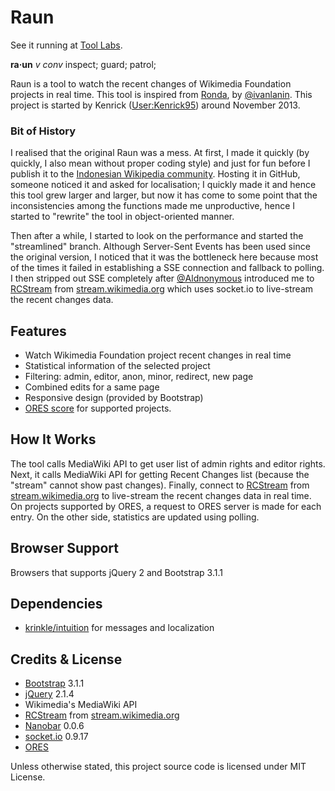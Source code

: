 Raun
====

See it running at [Tool Labs](https://tools.wmflabs.org/raun/).

**ra·un** *v conv* inspect; guard; patrol;

Raun is a tool to watch the recent changes of Wikimedia Foundation projects in real time. This tool is inspired from [Ronda](http://ivan.lanin.org/ronda), by [@ivanlanin](https://github.com/ivanlanin). This project is started by Kenrick ([User:Kenrick95](https://en.wikipedia.org/wiki/User:Kenrick95)) around November 2013.

### Bit of History
I realised that the original Raun was a mess. At first, I made it quickly (by quickly, I also mean without proper coding style) and just for fun before I publish it to the [Indonesian Wikipedia community](https://id.wikipedia.org/). Hosting it in GitHub, someone noticed it and asked for localisation; I quickly made it and hence this tool grew larger and larger, but now it has come to some point that the inconsistencies among the functions made me unproductive, hence I started to "rewrite" the tool in object-oriented manner.

Then after a while, I started to look on the performance and started the "streamlined" branch. Although Server-Sent Events has been used since the original version, I noticed that it was the bottleneck here because most of the times it failed in establishing a SSE connection and fallback to polling. I then stripped out SSE completely after [@Aldnonymous](https://github.com/Aldnonymous) introduced me to [RCStream](https://wikitech.wikimedia.org/wiki/RCStream) from [stream.wikimedia.org](https://wikitech.wikimedia.org/wiki/stream.wikimedia.org) which uses socket.io to live-stream the recent changes data.

## Features
* Watch Wikimedia Foundation project recent changes in real time
* Statistical information of the selected project
* Filtering: admin, editor, anon, minor, redirect, new page
* Combined edits for a same page
* Responsive design (provided by Bootstrap)
* [ORES score](https://meta.wikimedia.org/wiki/Research:Revision_scoring_as_a_service#Objective_revision_evaluation_service_.28ORES.29) for supported projects.

## How It Works
The tool calls MediaWiki API to get user list of admin rights and editor rights. Next, it calls MediaWiki API for getting Recent Changes list (because the "stream" cannot show past changes). Finally, connect to [RCStream](https://wikitech.wikimedia.org/wiki/RCStream) from [stream.wikimedia.org](https://wikitech.wikimedia.org/wiki/stream.wikimedia.org) to live-stream the recent changes data in real time. On projects supported by ORES, a request to ORES server is made for each entry. On the other side, statistics are updated using polling.

## Browser Support
Browsers that supports jQuery 2 and Bootstrap 3.1.1

## Dependencies
* [krinkle/intuition](https://github.com/krinkle/intuition) for messages and localization

## Credits & License
* [Bootstrap](https://github.com/twbs/bootstrap) 3.1.1
* [jQuery](https://github.com/jquery/jquery) 2.1.4
* Wikimedia's MediaWiki API
* [RCStream](https://wikitech.wikimedia.org/wiki/RCStream) from [stream.wikimedia.org](https://wikitech.wikimedia.org/wiki/stream.wikimedia.org)
* [Nanobar](https://github.com/jacoborus/nanobar) 0.0.6
* [socket.io](http://socket.io/) 0.9.17
* [ORES](https://meta.wikimedia.org/wiki/Research:Revision_scoring_as_a_service#Objective_revision_evaluation_service_.28ORES.29)

Unless otherwise stated, this project source code is licensed under MIT License.
